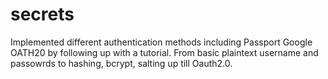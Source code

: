 # secrets
Implemented different authentication methods including Passport Google OATH20 by following up with a tutorial. From basic plaintext username and passowrds to hashing, bcrypt, salting up till Oauth2.0.
